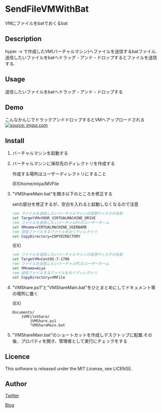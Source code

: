 SendFileVMWithBat
====
VMにファイルをbatでおくるbat

## Description
hyper -v で作成したVM(バーチャルマシン)へファイルを送信するbatファイル.送信したいファイルをbatへドラッグ・アンド・ドロップするとファイルを送信する.

## Usage
送信したいファイルをbatへドラッグ・アンド・ドロップする

## Demo
こんなかんじでドラックアンドドロップするとVMへアップロードされる
<a href="https://imgur.com/1sWucYz"><img src="https://i.imgur.com/1sWucYz.png" title="source: imgur.com" /></a>

## Install
1. バーチャルマシンを起動する

2. バーチャルマシンに保存先のディレクトリを作成する

    作成する場所はユーザーディレクトリにすること

    (EX)home/miya/MVFile

3. "VMShareMain.bat"を開き以下のところを修正する

    setの部分を修正するが、空白を入れると起動しなくなるので注意
    ```bat
    rem ファイルを送信したいバーチャルマシンの仮想ディスクの名前
    set TargetVM=YOUR_VIRTUALMACHINE_DRIVE
    rem ファイルを送信したいバーチャルPCのユーザーネーム
    set VMname=VIRTUALMACHINE_USERNAME
    rem 送信ファイルするファイルをおくディレクトリ
    set CopyDirectory=COPYDIRECTORY
    ```

    (EX)
    ```bat
    rem ファイルを送信したいバーチャルマシンの仮想ディスクの名前
    set TargetVM=CentOS-7-1708
    rem ファイルを送信したいバーチャルPCのユーザーネーム
    set VMname=miya
    rem 送信ファイルするファイルをおくディレクトリ
    set CopyDirectory=VMFile
    ```

4. "VMShare.ps1"と"VMShareMain.bat"をひとまとめにしてドキュメント等の場所に置く

    (EX)
    ```
    Documents/
        ├VMFileShare/
            ├VMShare.ps1
            └VMShareMain.bat
    ```

5. "VMShareMain.bat"のショートカットを作成しデスクトップに配置.その後、プロパティを開き、管理者として実行にチェックをする

## Licence
This software is released under the MIT License, see LICENSE.

## Author
[Twitter](https://twitter.com/momijinn_aka)

[Blog](http://www.autumn-color.com/)